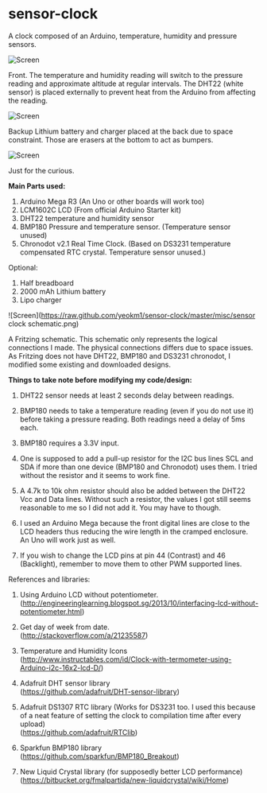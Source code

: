 sensor-clock
============

A clock composed of an Arduino, temperature, humidity and pressure sensors.

![Screen](https://raw.github.com/yeokm1/sensor-clock/master/misc/front-day-temp-hum.jpg)

Front. The temperature and humidity reading will switch to the pressure reading and approximate altitude at regular intervals. The DHT22 (white sensor) is placed externally to prevent heat from the Arduino from affecting the reading.

![Screen](https://raw.github.com/yeokm1/sensor-clock/master/misc/back.jpg)

Backup Lithium battery and charger placed at the back due to space constraint. Those are erasers at the bottom to act as bumpers.

![Screen](https://raw.github.com/yeokm1/sensor-clock/master/misc/internals.jpg)

Just for the curious.


<b>Main Parts used:</b>  

1. Arduino Mega R3  (An Uno or other boards will work too)  
2. LCM1602C LCD (From official Arduino Starter kit)  
3. DHT22 temperature and humidity sensor  
4. BMP180 Pressure and temperature sensor. (Temperature sensor unused)  
5. Chronodot v2.1 Real Time Clock. (Based on DS3231 temperature compensated RTC crystal. Temperature sensor unused.)  

Optional:  

1. Half breadboard  
2. 2000 mAh Lithium battery  
3. Lipo charger  



![Screen](https://raw.github.com/yeokm1/sensor-clock/master/misc/sensor clock schematic.png)

A Fritzing schematic. This schematic only represents the logical connections I made. The physical connections differs due to space issues. As Fritzing does not have DHT22, BMP180 and DS3231 chronodot, I modified some existing and downloaded designs.

<b>Things to take note before modifying my code/design:</b>  

1. DHT22 sensor needs at least 2 seconds delay between readings.  

2. BMP180 needs to take a temperature reading (even if you do not use it) before taking a pressure reading. Both readings need a delay of 5ms each.

3. BMP180 requires a 3.3V input.

4. One is supposed to add a pull-up resistor for the I2C bus lines SCL and SDA if more than one device (BMP180 and Chronodot) uses them. I tried without the resistor and it seems to work fine.

5. A 4.7k to 10k ohm resistor should also be added between the DHT22 Vcc and Data lines. Without such a resistor, the values I got still seems reasonable to me so I did not add it. You may have to though.

6. I used an Arduino Mega because the front digital lines are close to the LCD headers thus reducing the wire length in the cramped enclosure. An Uno will work just as well.

7. If you wish to change the LCD pins at pin 44 (Contrast) and 46 (Backlight), remember to move them to other PWM supported lines. 



References and libraries:  

1. Using Arduino LCD without potentiometer.  
(http://engineeringlearning.blogspot.sg/2013/10/interfacing-lcd-without-potentiometer.html)

2. Get day of week from date.  
(http://stackoverflow.com/a/21235587)

2. Temperature and Humidity Icons  
(http://www.instructables.com/id/Clock-with-termometer-using-Arduino-i2c-16x2-lcd-D/)  

3. Adafruit DHT sensor library  
(https://github.com/adafruit/DHT-sensor-library)

4. Adafruit DS1307 RTC library (Works for DS3231 too. I used this because of a neat feature of setting the clock to compilation time after every upload)  
(https://github.com/adafruit/RTClib)

5. Sparkfun BMP180 library  
(https://github.com/sparkfun/BMP180_Breakout)

7. New Liquid Crystal library (for supposedly better LCD performance)  
(https://bitbucket.org/fmalpartida/new-liquidcrystal/wiki/Home)
